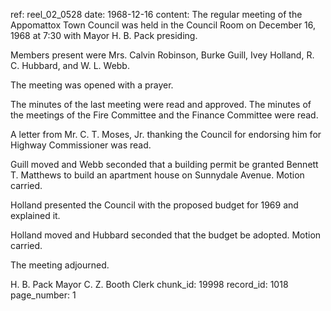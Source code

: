 ref: reel_02_0528
date: 1968-12-16
content: The regular meeting of the Appomattox Town Council was held in the Council Room on December 16, 1968 at 7:30 with Mayor H. B. Pack presiding.

Members present were Mrs. Calvin Robinson, Burke Guill, Ivey Holland, R. C. Hubbard, and W. L. Webb.

The meeting was opened with a prayer.

The minutes of the last meeting were read and approved. The minutes of the meetings of the Fire Committee and the Finance Committee were read.

A letter from Mr. C. T. Moses, Jr. thanking the Council for endorsing him for Highway Commissioner was read.

Guill moved and Webb seconded that a building permit be granted Bennett T. Matthews to build an apartment house on Sunnydale Avenue. Motion carried.

Holland presented the Council with the proposed budget for 1969 and explained it.

Holland moved and Hubbard seconded that the budget be adopted. Motion carried.

The meeting adjourned.

H. B. Pack
Mayor
C. Z. Booth
Clerk
chunk_id: 19998
record_id: 1018
page_number: 1

